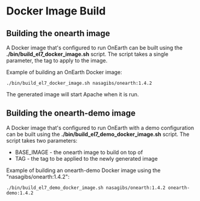 # Docker Image Build

## Building the onearth image

A Docker image that's configured to run OnEarth can be built using the **./bin/build_el7_docker_image.sh** script.  The script takes a single parameter, the tag to apply to the image.

Example of building an OnEarth Docker image:

`./bin/build_el7_docker_image.sh nasagibs/onearth:1.4.2`

The generated image will start Apache when it is run.

## Building the onearth-demo image

A Docker image that's configured to run OnEarth with a demo configuration can be
built using the **./bin/build_el7_demo_docker_image.sh** script.  The script
takes two parameters:

* BASE_IMAGE - the onearth image to build on top of
* TAG - the tag to be applied to the newly generated image

Example of building an onearth-demo Docker image using the
"nasagibs/onearth:1.4.2":

`./bin/build_el7_demo_docker_image.sh nasagibs/onearth:1.4.2 onearth-demo:1.4.2`
